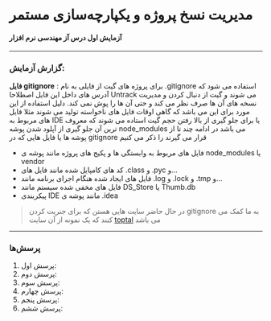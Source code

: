 # مدیریت نسخ پروژه و یکپارچه‌سازی مستمر
#### آزمایش اول درس آز مهندسی نرم افزار 
---
### گزارش آزمایش:
**فایل gitignore** : برای پروژه های گیت از فایلی به نام .gitignore  استفاده می شود که آدرس های داخل این فایل اصطلاحا Untrack می شوند و گیت از دنبال کردن و مدیریت نسخه های آن ها صرف نظر می کند و حتی آن ها را پوش نمی کند. دلیل استفاده از این مورد برای این می باشد که گاهی اوقات فایل های ناخواسته تولید می شوند مثلا فایل های مربوط به IDE یا برای جلو گیری از بالا رفتن حجم گیت استاده می شوند که معروف ترین آن جلو گیری از آپلود شدن پوشه node_modules می باشد در ادامه چند تا از پوشه ها یا فایل هایی که در gitignore قرار می گیرند را ذکر می کنیم 

* فایل های مربوط به وابستگی ها و پکیج های پروژه مانند پوشه ی node_modules یا vendor
* کد های کامپایل شده مانند فایل های .class و .pyc و...
* فایل های ایجاد شده هنگام اجرای برنامه مانند .log و .lock و .tmp و...
* فایل های مخفی شده سیستم مانند DS_Store یا Thumb.db
* پیکربندی IDE مانند پوشه ی .idea

> در حال حاضر سایت هایی هستن که برای جنریت کردن gitignore به ما کمک می کنند که یک نمونه از آن سایت [toptal](https://www.toptal.com/developers/gitignore) می باشد
---
### پرسش‌ها

1. پرسش اول:
1. پرسش دوم:
1. پرسش سوم:
1. پرسش چهارم:
2. پرسش پنجم:
3. پرسش ششم:
